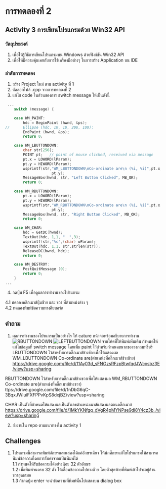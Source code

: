 # การทดลองที่ 2 

## Activity 3 การเขียนโปรแกรมด้วย Win32 API

### วัตถุประสงค์

1. เพื่อให้รู้วิธีการเขียนโปรแกรมบน Windows ด้วยฟังก์ชัน Win32 API
2. เพื่อให้มีความคุ้นเคยกับการใช้เครื่องมือต่างๆ ในการสร้าง Application บน IDE

### ลำดับการทดลอง

1. สร้าง Project ใหม่ ตาม activity ที่ 1
2. คัดลอกไฟล์ .cpp จากการทดลองที่ 2
3. แก้ไข code ในส่วนของการ switch message ให้เป็นดังนี้

``` C++
 ...
 	switch (message) {

 	case WM_PAINT:
 		hdc = BeginPaint (hwnd, &ps);
// 		Ellipse (hdc, 10, 10, 200, 100);
 		EndPaint (hwnd, &ps);
 		return 0;

	case WM_LBUTTONDOWN:
		char str[256];
		POINT pt;   // point of mouse clicked, received via message
		pt.x = LOWORD(lParam);
		pt.y = HIWORD(lParam);
		wsprintf(str,"WM_LBUTTONDOWN\nCo-ordinate are\n (%i, %i)",pt.x,
 			         pt.y);
		MessageBox(hwnd, str, "Left Button Clicked", MB_OK);
		return 0;

	case WM_RBUTTONDOWN:
		pt.x = LOWORD(lParam);
		pt.y = HIWORD(lParam);
		wsprintf(str,"WM_RBUTTONDOWN\nCo-ordinate are\n (%i, %i)",pt.x,
 			         pt.y);
		MessageBox(hwnd, str, "Right Button Clicked", MB_OK);
		return 0;

	case WM_CHAR:
		hdc = GetDC(hwnd);
		TextOut(hdc, 1,1, "  ",3);
		wsprintf(str,"%c",(char) wParam);
		TextOut(hdc, 1,1, str,strlen(str));
		ReleaseDC(hwnd, hdc);
		return 0;

 	case WM_DESTROY:
 		PostQuitMessage (0);
 		return 0;
 	}
...
```

4. กดปุ่ม F5 เพื่อดูผลการทำงานของโปรแกรม  

4.1 ทดลองคลิกเมาส์ปุ่มซ้าย และ ขวา ที่ตำแหน่งต่าง ๆ  
4.2 ทดลองพิมพ์ข้อความทางคียบอร์ด   


## คำถาม

1. ผลการทำงานของโปรแกรมเป็นอย่างไร ให้ cature หน้าจอพร้อมอธิบายการทำงาน
![RBUTTONDOWN](imgs/Anslab3pic1.jpg)
![LEFTBUTTONDOWN](imgs/Anslab3pic2.jpg)
จากโค้ดที่ให้พิมพ์เพิ่มเติม กำหนดให้แก้ไขข้อมูลที่ switch message 
โดยเพิ่ม paint ไว้สำหรับกำหนดขนากของวงกลมหรือรี
LBUTTONDOWN ไว้สำหรับการคลิ๊กเมาส์ข้างซ้ายเพื่อให้แสดงผล WM_LBUTTONDOWN Co-ordinate are(ตำแหน่งที่คลิ๊กเมาส์ข้างซ้าย)
	https://drive.google.com/file/d/11Ay03d_sFNOzsRFzpBtwfqdJWcxsbz3E/view?usp=sharing

RBUTTONDOWN
ไว้สำหรับการคลิ๊กเมาส์ข้างขวาเพื่อให้แสดงผล WM_RBUTTONDOWN Co-ordinate are(ตำแหน่งที่คลิ๊กเมาส์ข้างขวา)
	ttps://drive.google.com/file/d/1nDbG6qC-3BqxJWluiFXFPPvKpS8dxjBZ/view?usp=sharing

CHAR
เป็นตัวที่กำหนดให้แสดงผลเป็นตัวเลขตำแหน่งเมาส์แสดงผลตอนคลิ๊กเมาส
	https://drive.google.com/file/d/1MkYKNfgq_dVgR4pMYNPse9di8Y4cz3b_/view?usp=sharing์์

2. ส่งงานใน repo ตามแนวทางใน activity 1

## Challenges
1. โปรแกรมนี้สามารถพิมพ์อักษรและแสดงได้แค่อักษรเดียว ให้นักศึกษาแก้ไขโปรแกรมให้สามารถพิมพ์ข้อความโดยการรับค่าจากแป้นพิมพ์ได้  
1.1 กำหนดให้รับข้อความได้อย่างน้อย 32 ตัวอักษร  
1.2 เมื่อพิมพ์จนครบ 32 ตัว ให้เลื่อนข้อความไปทางซ้าย โดยตัวสุดท้ายที่พิมพ์เข้าไปจะอยู่ด้านขวาสุดเสมอ  
1.3 ถ้ากดปุ่ม enter จะนำข้อความที่พิมพ์นั้นไปแสดงบน dialog box  

